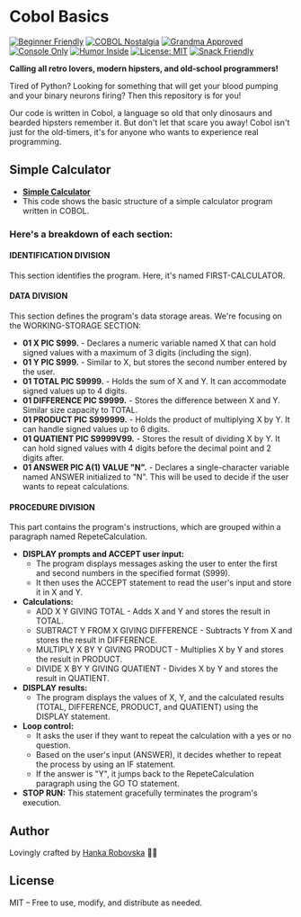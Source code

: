 # Cobol Basics

[![Beginner Friendly](https://img.shields.io/badge/for-beginners-brightgreen?style=for-the-badge&logo=cobol)](https://github.com/hrosicka/CobolBasics)
[![COBOL Nostalgia](https://img.shields.io/badge/COBOL-Nostalgia-ff69b4?style=for-the-badge&logo=cobol)](https://github.com/hrosicka/CobolBasics)
[![Grandma Approved](https://img.shields.io/badge/So%20easy-Your%20grandma%20could%20do%20it-blueviolet?style=for-the-badge&logo=cobol)](https://github.com/hrosicka/CobolBasics)
[![Console Only](https://img.shields.io/badge/UI-Text%20Only-lightgrey?style=for-the-badge&logo=terminal)](https://github.com/hrosicka/CobolBasics)
[![Humor Inside](https://img.shields.io/badge/Humor-Inside-yellow?style=for-the-badge&logo=smile)](https://github.com/hrosicka/CobolBasics)
[![License: MIT](https://img.shields.io/badge/License-MIT-blue.svg?style=for-the-badge)](LICENSE)
[![Snack Friendly](https://img.shields.io/badge/Snack%20Breaks-Recommended-orange?style=for-the-badge&logo=coffee)](https://github.com/hrosicka/CobolBasics)

**Calling all retro lovers, modern hipsters, and old-school programmers!**

Tired of Python? Looking for something that will get your blood pumping and your binary neurons firing? Then this repository is for you!

Our code is written in Cobol, a language so old that only dinosaurs and bearded hipsters remember it. But don't let that scare you away! Cobol isn't just for the old-timers, it's for anyone who wants to experience real programming.

## Simple Calculator
- [**Simple Calculator**](https://github.com/hrosicka/CobolBasics/blob/master/first-calculator.cbl)
- This code shows the basic structure of a simple calculator program written in COBOL.

### Here's a breakdown of each section:

#### IDENTIFICATION DIVISION
This section identifies the program.  Here, it's named FIRST-CALCULATOR.

#### DATA DIVISION
This section defines the program's data storage areas. We're focusing on the WORKING-STORAGE SECTION:

- **01 X PIC S999.** - Declares a numeric variable named X that can hold signed values with a maximum of 3 digits (including the sign).
- **01 Y PIC S999.** - Similar to X, but stores the second number entered by the user.
- **01 TOTAL PIC S9999.** - Holds the sum of X and Y. It can accommodate signed values up to 4 digits.
- **01 DIFFERENCE PIC S9999.** - Stores the difference between X and Y. Similar size capacity to TOTAL.
- **01 PRODUCT PIC S999999.** - Holds the product of multiplying X by Y. It can handle signed values up to 6 digits.
- **01 QUATIENT PIC S9999V99.** - Stores the result of dividing X by Y. It can hold signed values with 4 digits before the decimal point and 2 digits after.
- **01 ANSWER PIC A(1) VALUE "N".** - Declares a single-character variable named ANSWER initialized to "N". This will be used to decide if the user wants to repeat calculations.

#### PROCEDURE DIVISION

This part contains the program's instructions, which are grouped within a paragraph named RepeteCalculation.

- **DISPLAY prompts and ACCEPT user input:**
  - The program displays messages asking the user to enter the first and second numbers in the specified format (S999).
  - It then uses the ACCEPT statement to read the user's input and store it in X and Y.
- **Calculations:**
  - ADD X Y GIVING TOTAL - Adds X and Y and stores the result in TOTAL.
  - SUBTRACT Y FROM X GIVING DIFFERENCE - Subtracts Y from X and stores the result in DIFFERENCE.
  - MULTIPLY X BY Y GIVING PRODUCT - Multiplies X by Y and stores the result in PRODUCT.
  - DIVIDE X BY Y GIVING QUATIENT - Divides X by Y and stores the result in QUATIENT.
- **DISPLAY results:**
  - The program displays the values of X, Y, and the calculated results (TOTAL, DIFFERENCE, PRODUCT, and QUATIENT) using the DISPLAY statement.
- **Loop control:**
  - It asks the user if they want to repeat the calculation with a yes or no question.
  - Based on the user's input (ANSWER), it decides whether to repeat the process by using an IF statement.
  - If the answer is "Y", it jumps back to the RepeteCalculation paragraph using the GO TO statement.
- **STOP RUN:** This statement gracefully terminates the program's execution.

## Author
Lovingly crafted by [Hanka Robovska](https://github.com/hrosicka) 👩‍🔬

## License
MIT – Free to use, modify, and distribute as needed.
